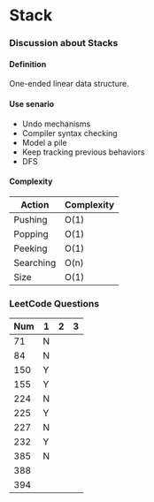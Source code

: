 # Stack

### Discussion about Stacks

#### Definition
One-ended linear data structure.

#### Use senario
- Undo mechanisms
- Compiler syntax checking
- Model a pile
- Keep tracking previous behaviors
- DFS

#### Complexity
| Action      | Complexity|
| ----------- |------|
| Pushing     | O(1) |
| Popping     | O(1) |
| Peeking     | O(1) |
| Searching   | O(n) |
| Size        | O(1) |

### LeetCode Questions

| Num | 1 | 2 | 3 |
|-----|---|---|---|
| 71  | N |   |   |
| 84  | N |   |   |
| 150 | Y |   |   |
| 155 | Y |   |   |
| 224 | N |   |   |
| 225 | Y |   |   |
| 227 | N |   |   |
| 232 | Y |   |   |
| 385 | N |   |   |
| 388 |   |   |   |
| 394 |   |   |   |

